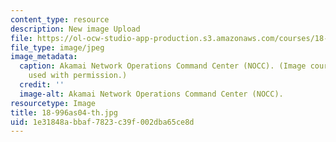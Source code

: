 ```yaml
---
content_type: resource
description: New image Upload
file: https://ol-ocw-studio-app-production.s3.amazonaws.com/courses/18-996-topics-in-theoretical-computer-science-internet-research-problems-spring-2002/1e31848abbaf7823c39f002dba65ce8d_18-996as04-th.jpg
file_type: image/jpeg
image_metadata:
  caption: Akamai Network Operations Command Center (NOCC). (Image courtesy of [Akamai](http://www.akamai.com/en/html/about/art_room.html),
    used with permission.)
  credit: ''
  image-alt: Akamai Network Operations Command Center (NOCC).
resourcetype: Image
title: 18-996as04-th.jpg
uid: 1e31848a-bbaf-7823-c39f-002dba65ce8d
---
```

